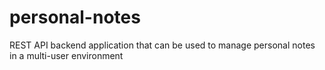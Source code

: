 # personal-notes
REST API backend application that can be used to manage personal notes in a multi-user environment
